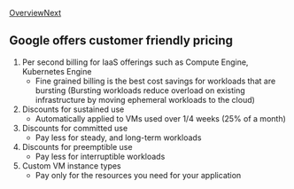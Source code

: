 [Overview](https://github.com/paulowe/gcp/blob/main/readme.md)[Next](https://github.com/paulowe/gcp/blob/main/comparing-storage-options.md)
## Google offers customer friendly pricing
1. Per second billing for IaaS offerings such as Compute Engine, Kubernetes Engine
    - Fine grained billing is the best cost savings for workloads that are bursting (Bursting workloads reduce overload on existing infrastructure by 
      moving ephemeral workloads to the cloud)
2. Discounts for sustained use
    - Automatically applied to VMs used over 1/4 weeks (25% of a month)
3. Discounts for committed use
    - Pay less for steady, and long-term workloads
4. Discounts for preemptible use
    - Pay less for interruptible workloads
5. Custom VM instance types
    - Pay only for the resources you need for your application
